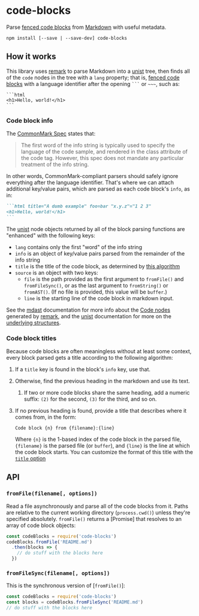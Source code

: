 # code-blocks

Parse [fenced code blocks] from [Markdown] with useful metadata.

```
npm install [--save | --save-dev] code-blocks
```

## How it works

This library uses [remark] to parse Markdown into a [unist] tree, then finds
all of the `code` nodes in the tree with a `lang` property; that is, [fenced
code blocks] with a language identifier after the opening <code>```</code> or
<code>~~~</code>, such as:

~~~
```html
<h1>Hello, world!</h1>
```
~~~

### Code block info

The [CommonMark Spec][fenced code blocks] states that:

> The first word of the info string is typically used to specify the language
> of the code sample, and rendered in the class attribute of the code tag.
> However, this spec does not mandate any particular treatment of the info
> string.

In other words, CommonMark-compliant parsers should safely ignore everything
after the language identifier. That's where we can attach additional key/value
pairs, which are parsed as each code block's `info`, as in:

~~~markdown
```html title="A dumb example" foo=bar "x.y.z"="1 2 3"
<h1>Hello, world!</h1>
```
~~~

The [unist] node objects returned by all of the block parsing
functions are "enhanced" with the following keys:

* `lang` contains only the first "word" of the info string
* `info` is an object of key/value pairs parsed from the remainder of the info
  string
* `title` is the title of the code block, as determined by [this
  algorithm](#code-block-titles)
* `source` is an object with two keys:
    * `file` is the path provided as the first argument to
      `fromFile()` and `fromFileSync()`, or as the last argument
      to `fromString()` or `fromAST()`. (If no file is provided,
      this value will be `buffer`.)
    * `line` is the starting line of the code block in markdown
      input.

See the [mdast] documentation for more info about the [Code
nodes](https://github.com/syntax-tree/mdast#code) generated by
[remark], and the [unist] documentation for more on the
[underlying structures](https://github.com/syntax-tree/unist#unist-nodes).

### Code block titles

Because code blocks are often meaningless without at least some context, every
block parsed gets a title according to the following algorithm:

1. If a `title` key is found in the block's `info` key, use that.
1. Otherwise, find the previous heading in the markdown and use its text.
    1. If two or more code blocks share the same heading, add a numeric suffix:
    `(2)` for the second, `(3)` for the third, and so on.
1. If no previous heading is found, provide a title that describes where it
   comes from, in the form:

   ```
   Code block {n} from {filename}:{line}
   ```

   Where `{n}` is the 1-based index of the code block in the parsed file,
   `{filename}` is the parsed file (or `buffer`), and `{line}` is the line at
   which the code block starts. You can customize the format of this title with
   the [`title` option](#title)


## API

### `fromFile(filename[, options])`

Read a file asynchronously and parse all of the code blocks from it. Paths are
relative to the current working directory (`process.cwd()`) unless they're
specified absolutely. `fromFile()` returns a [Promise] that resolves to an
array of code block objects:

```js
const codeBlocks = require('code-blocks')
codeBlocks.fromFile('README.md')
  .then(blocks => {
    // do stuff with the blocks here
  })
```

### `fromFileSync(filename[, options])`

This is the synchronous version of [`fromFile()`]:

```js
const codeBlocks = require('code-blocks')
const blocks = codeBlocks.fromFileSync('README.md')
// do stuff with the blocks here
```

[abstract syntax tree]: https://en.wikipedia.org/wiki/Abstract_syntax_tree
[fenced code blocks]: http://spec.commonmark.org/0.12/#fenced-code-blocks
[markdown]: https://en.wikipedia.org/wiki/Markdown
[unist]: https://unifiedjs.github.io/#syntax-tree
[mdast]: https://github.com/syntax-tree/mdast
[remark]: https://github.com/wooorm/remark
